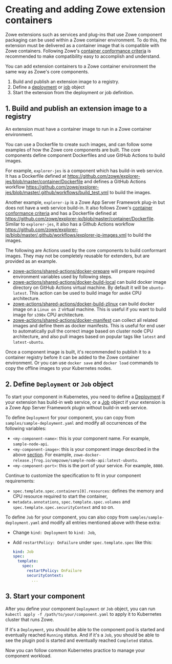 # Creating and adding Zowe extension containers

Zowe extensions such as services and plug-ins that use Zowe component packaging can be used within a Zowe container environment. To do this, the extension must be delivered as a container image that is compatible with Zowe containers. Following Zowe's [container conformance criteria](https://github.com/zowe/zowe-install-packaging/blob/master/containers/conformance.md) is recommended to make compatibility easy to accomplish and understand.

You can add extension containers to a Zowe container environment the same way as Zowe's core components.

1. Build and publish an extension image to a registry.
2. Define a [deployment](https://kubernetes.io/docs/concepts/workloads/controllers/deployment/) or [job](https://kubernetes.io/docs/concepts/workloads/controllers/job/) object 
3. Start the extension from the deployment or job definition.

## 1. Build and publish an extension image to a registry

An extension must have a container image to run in a Zowe container environment.

You can use a Dockerfile to create such images, and can follow some examples of how the Zowe core components are built. The core components define component Dockerfiles and use GitHub Actions to build images.

For example, `explorer-jes` is a component which has build-in web service. It has a Dockerfile defined at <https://github.com/zowe/explorer-jes/blob/master/container/Dockerfile> and defines a GitHub Actions workflow <https://github.com/zowe/explorer-jes/blob/master/.github/workflows/build_test.yml> to build the images.

Another example, `explorer-ip` is a Zowe App Server Framework plug-in but does not have a web service build-in. It also follows Zowe's [container conformance criteria](https://github.com/zowe/zowe-install-packaging/blob/master/containers/conformance.md) and has a Dockerfile defined at <https://github.com/zowe/explorer-ip/blob/master/container/Dockerfile>. Similar to `explorer-jes`, it also has a Github Actions workflow <https://github.com/zowe/explorer-ip/blob/master/.github/workflows/explorer-ip-images.yml> to build the images.

The following are Actions used by the core components to build conformant images. They may not be completely reusable for extenders, but are provided as an example.

- [zowe-actions/shared-actions/docker-prepare](https://github.com/zowe-actions/shared-actions/blob/main/docker-prepare/action.yml) will prepare required environment variables used by following steps.
- [zowe-actions/shared-actions/docker-build-local](https://github.com/zowe-actions/shared-actions/blob/main/docker-build-local/action.yml) can build docker image directory on GitHub Actions virtual machine. By default it will be `ubuntu-latest`. This action can be used to build image for `amd64` CPU architecture.
- [zowe-actions/shared-actions/docker-build-zlinux](https://github.com/zowe-actions/shared-actions/blob/main/docker-build-zlinux/action.yml) can build docker image on a `Linux on Z` virtual machine. This is useful if you want to build image for `s390x` CPU architecture.
- [zowe-actions/shared-actions/docker-manifest](https://github.com/zowe-actions/shared-actions/blob/main/docker-manifest/action.yml) can collect all related images and define them as docker manifests. This is useful for end user to automatically pull the correct image based on cluster node CPU architecture, and also pull images based on popular tags like `latest` and `latest-ubuntu`.

Once a component image is built, it's recommended to publish it to a container registry before it can be added to the Zowe container environment. Or you can use `docker save` and `docker load` commands to copy the offline images to your Kubernetes nodes.

## 2. Define `Deployment` or `Job` object

To start your component in Kubernetes, you need to define a [Deployment](https://kubernetes.io/docs/concepts/workloads/controllers/deployment/) if your extension has build-in web service, or a [Job](https://kubernetes.io/docs/concepts/workloads/controllers/job/) object if your extension is a Zowe App Server Framework plugin without build-in web service. 

To define `Deployment` for your component, you can copy from `samples/sample-deployment.yaml` and modify all occurrences of the following variables:

- `<my-component-name>`: this is your component name. For example, `sample-node-api`.
- `<my-component-image>`: this is your component image described in the above [section](#build-and-push-component-image). For example, `zowe-docker-release.jfrog.io/ompzowe/sample-node-api:latest-ubuntu`.
- `<my-component-port>`: this is the port of your service. For example, `8080`.

Continue to customize the specification to fit in your component requirements:

- `spec.template.spec.containers[0].resources`: defines the memory and CPU resource required to start the container,
- `metadata.annotations`, `spec.template.spec.volumes` and `spec.template.spec.securityContext` and so on.


To define `Job` for your component, you can also copy from `samples/sample-deployment.yaml` and modify all entries mentioned above with these extra:

- Change `kind: Deployment` to `kind: Job`,
- Add `restartPolicy: OnFailure` under `spec.template.spec` like this:

  ```yaml
  kind: Job
  spec:
    template:
      spec:
        restartPolicy: OnFailure
        securityContext:
          ...
  ``` 

## 3. Start your component

After you define your component `Deployment` or `Job` object, you can run `kubectl apply -f /path/to/your/component.yaml` to apply it to Kubernetes cluster that runs Zowe. 

If it's a `Deployment`, you should be able to the component pod is started and eventually reached `Running` status. And if it's a `Job`, you should be able to see the plugin pod is started and eventually reached `Completed` status.

Now you can follow common Kubernetes practice to manage your component workload.
